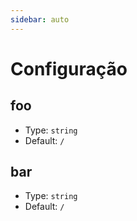 ```yaml
---
sidebar: auto
---
```


# Configuração

## foo

- Type: `string`
- Default: `/`

## bar

- Type: `string`
- Default: `/`
